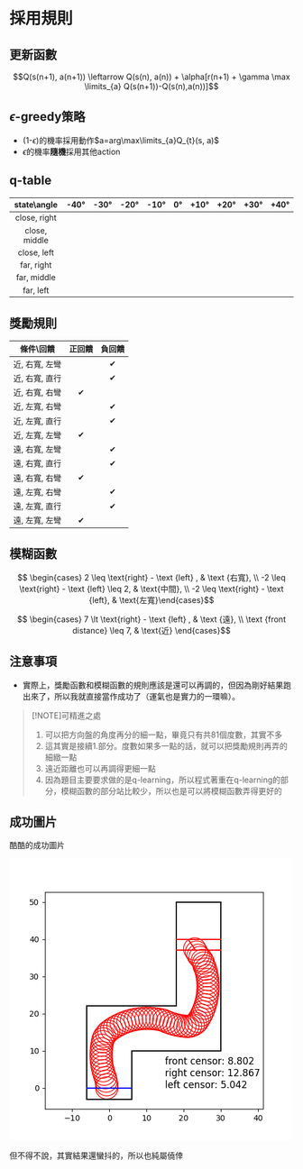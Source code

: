 # 採用規則

## 更新函數

$$Q(s(n+1), a(n+1)) \leftarrow Q(s(n), a(n)) + \alpha[r(n+1) + \gamma \max \limits_{a} Q(s(n+1))-Q(s(n),a(n))]$$

##  $\epsilon$-greedy策略

* (1-$\epsilon$)的機率採用動作$a=arg\max\limits_{a}Q_{t}(s, a)$
* $\epsilon$的機率**隨機**採用其他action


## q-table

|   state\angle    | -40° | -30° | -20° | -10° | 0°  | +10° | +20° | +30° | +40° |
|   :---------:    | ---- | ---- | ---- | ---- | --- | ---- | ---- | ---- | ---- |
|   close, right   |      |      |      |      |     |      |      |      |      |
|   close, middle  |      |      |      |      |     |      |      |      |      |
|    close, left   |      |      |      |      |     |      |      |      |      |
|    far, right    |      |      |      |      |     |      |      |      |      |
|    far, middle   |      |      |      |      |     |      |      |      |      |
|     far, left    |      |      |      |      |     |      |      |      |      |




 
## 獎勵規則

|   條件\回饋    |  正回饋  |  負回饋  |
|  :---------:   |  :----:  |  :----:  |
| 近, 右寬, 左彎 |          | &#10004; |
| 近, 右寬, 直行 |          | &#10004; |
| 近, 右寬, 右彎 | &#10004; |          |
| 近, 左寬, 右彎 |          | &#10004; |
| 近, 左寬, 直行 |          | &#10004; |
| 近, 左寬, 左彎 | &#10004; |          |
| 遠, 右寬, 左彎 |          | &#10004; |
| 遠, 右寬, 直行 |          | &#10004; |
| 遠, 右寬, 右彎 | &#10004; |          |
| 遠, 左寬, 右彎 |          | &#10004; |
| 遠, 左寬, 直行 |          | &#10004; |
| 遠, 左寬, 左彎 | &#10004; |          |


## 模糊函數

$$ \begin{cases} 2 \leq  \text{right} - \text {left} , & \text {右寬}, \\ -2 \leq \text{right} - \text {left} \leq 2, & \text{中間},  \\  -2 \leq  \text{right} - \text {left}, & \text{左寬}\end{cases}$$

$$ \begin{cases} 7 \lt  \text{right} - \text {left} , & \text {遠}, \\ \text {front distance} \leq 7, & \text{近} \end{cases}$$

## 注意事項

* 實際上，獎勵函數和模糊函數的規則應該是還可以再調的，但因為剛好結果跑出來了，所以我就直接當作成功了（運氣也是實力的一環嘛）。


> [!NOTE]可精進之處
> 1. 可以把方向盤的角度再分的細一點，畢竟只有共81個度數，其實不多
> 2. 這其實是接續1.部分。度數如果多一點的話，就可以把獎勵規則再弄的細緻一點
> 3. 遠近距離也可以再調得更細一點
> 4. 因為題目主要要求做的是q-learning，所以程式著重在q-learning的部分，模糊函數的部分站比較少，所以也是可以將模糊函數弄得更好的

## 成功圖片

酷酷的成功圖片

![執行圖片](./success_fig.png)

但不得不說，其實結果還蠻抖的，所以也純屬僥倖
